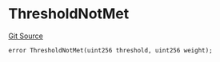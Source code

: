 # ThresholdNotMet
[Git Source](https://github.com-VargaElod23/Taraxa-project/bridge/blob/996f61a29d91a8326c805bfdad924088129ae1a7/src/errors/ClientErrors.sol)


```solidity
error ThresholdNotMet(uint256 threshold, uint256 weight);
```

